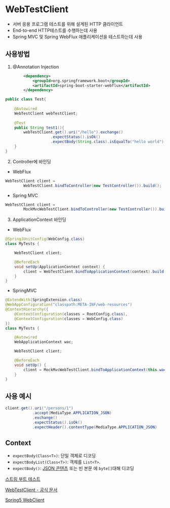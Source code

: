 # WebTestClient

- 서버 응용 프로그램 테스트를 위해 설계된 HTTP 클라이언트
- End-to-end HTTP테스트를 수행하는데 사용
- Spring MVC 및 Spring WebFlux 애플리케이션을 테스트하는데 사용



## 사용방법

1. @Annotation Injection

~~~xml
		<dependency>
		    <groupId>org.springframework.boot</groupId>
		    <artifactId>spring-boot-starter-webflux</artifactId>
		</dependency>
~~~

~~~java
public class Test{
    
    @Autowired
    WebTestClient webTestClient;
    
    @Test
    public String test1(){
        webTestClient.get().uri("/hello").exchange()
                    .expectStatus().isOk()
                    .expectBody(String.class).isEqualTo("hello world");
    }
}
~~~

2. Controller에 바인딩

- WebFlux

~~~java
WebTestClient client =
        WebTestClient.bindToController(new TestController()).build();
~~~

- Spring MVC

~~~java
WebTestClient client =
        MockMvcWebTestClient.bindToController(new TestController()).build();
~~~

3. ApplicationContext 바인딩

- WebFlux

~~~java
@SpringJUnitConfig(WebConfig.class)
class MyTests {

    WebTestClient client;

    @BeforeEach
    void setUp(ApplicationContext context) {
        client = WebTestClient.bindToApplicationContext(context).build(); 
    }
}
~~~

- SpringMVC

~~~java
@ExtendWith(SpringExtension.class)
@WebAppConfiguration("classpath:META-INF/web-resources") 
@ContextHierarchy({
    @ContextConfiguration(classes = RootConfig.class),
    @ContextConfiguration(classes = WebConfig.class)
})
class MyTests {

    @Autowired
    WebApplicationContext wac; 

    WebTestClient client;

    @BeforeEach
    void setUp() {
        client = MockMvcWebTestClient.bindToApplicationContext(this.wac).build(); 
    }
}
~~~





## 사용 예시

~~~java
client.get().uri("/persons/1")
            .accept(MediaType.APPLICATION_JSON)
            .exchange()
            .expectStatus().isOk()
            .expectHeader().contentType(MediaType.APPLICATION_JSON)
~~~



## Context

- `expectBody(Class<T>)`: 단일 객체로 디코딩
- `expectBodyList(Class<T>)`: 객체를 `List<T>`.
- `expectBody()`: [JSON 콘텐츠](https://docs.spring.io/spring-framework/docs/5.3.8/reference/html/testing.html#webtestclient-json) 또는 빈 본문 에 `byte[]`대해 디코딩





[스트링 부트 테스트](https://kkambi.tistory.com/110)

[WebTestClient - 공식 문서](https://docs.spring.io/spring-framework/docs/5.3.8/reference/html/testing.html#webtestclient-controller-config)

[Spring5 WebClient](https://www.baeldung.com/spring-5-webclient)


